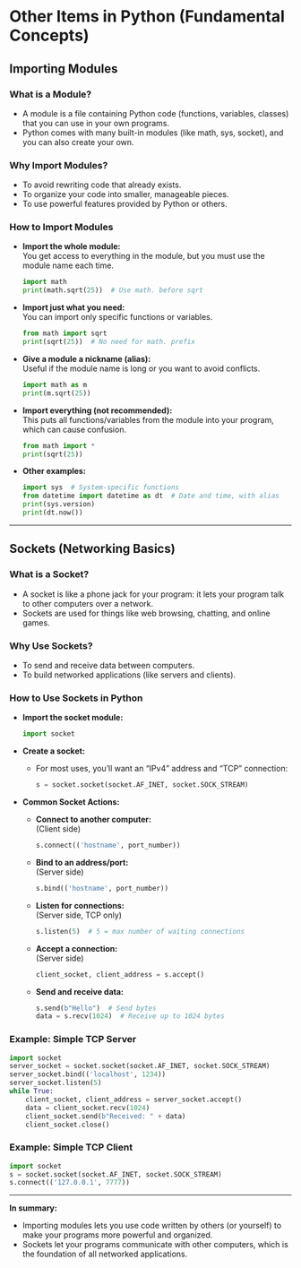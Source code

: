 # Other Items in Python (Fundamental Concepts)

## Importing Modules

### What is a Module?
- A module is a file containing Python code (functions, variables, classes) that you can use in your own programs.
- Python comes with many built-in modules (like math, sys, socket), and you can also create your own.

### Why Import Modules?
- To avoid rewriting code that already exists.
- To organize your code into smaller, manageable pieces.
- To use powerful features provided by Python or others.

### How to Import Modules

- **Import the whole module:**  
  You get access to everything in the module, but you must use the module name each time.
  ```python
  import math
  print(math.sqrt(25))  # Use math. before sqrt
  ```

- **Import just what you need:**  
  You can import only specific functions or variables.
  ```python
  from math import sqrt
  print(sqrt(25))  # No need for math. prefix
  ```

- **Give a module a nickname (alias):**  
  Useful if the module name is long or you want to avoid conflicts.
  ```python
  import math as m
  print(m.sqrt(25))
  ```

- **Import everything (not recommended):**  
  This puts all functions/variables from the module into your program, which can cause confusion.
  ```python
  from math import *
  print(sqrt(25))
  ```

- **Other examples:**
  ```python
  import sys  # System-specific functions
  from datetime import datetime as dt  # Date and time, with alias
  print(sys.version)
  print(dt.now())
  ```

---

## Sockets (Networking Basics)

### What is a Socket?
- A socket is like a phone jack for your program: it lets your program talk to other computers over a network.
- Sockets are used for things like web browsing, chatting, and online games.

### Why Use Sockets?
- To send and receive data between computers.
- To build networked applications (like servers and clients).

### How to Use Sockets in Python

- **Import the socket module:**
  ```python
  import socket
  ```

- **Create a socket:**
  - For most uses, you’ll want an “IPv4” address and “TCP” connection:
    ```python
    s = socket.socket(socket.AF_INET, socket.SOCK_STREAM)
    ```

- **Common Socket Actions:**
  - **Connect to another computer:**  
    (Client side)
    ```python
    s.connect(('hostname', port_number))
    ```
  - **Bind to an address/port:**  
    (Server side)
    ```python
    s.bind(('hostname', port_number))
    ```
  - **Listen for connections:**  
    (Server side, TCP only)
    ```python
    s.listen(5)  # 5 = max number of waiting connections
    ```
  - **Accept a connection:**  
    (Server side)
    ```python
    client_socket, client_address = s.accept()
    ```
  - **Send and receive data:**
    ```python
    s.send(b"Hello")  # Send bytes
    data = s.recv(1024)  # Receive up to 1024 bytes
    ```

### Example: Simple TCP Server
```python
import socket
server_socket = socket.socket(socket.AF_INET, socket.SOCK_STREAM)
server_socket.bind(('localhost', 1234))
server_socket.listen(5)
while True:
    client_socket, client_address = server_socket.accept()
    data = client_socket.recv(1024)
    client_socket.send(b"Received: " + data)
    client_socket.close()
```

### Example: Simple TCP Client
```python
import socket
s = socket.socket(socket.AF_INET, socket.SOCK_STREAM)
s.connect(('127.0.0.1', 7777))
```

---

**In summary:**  
- Importing modules lets you use code written by others (or yourself) to make your programs more powerful and organized.
- Sockets let your programs communicate with other computers, which is the foundation of all networked applications.
